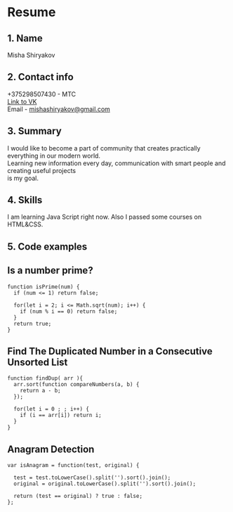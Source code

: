 # Resume

## 1. Name
   
Misha Shiryakov  

## 2. Contact info
   
+375298507430 - МТС  
[Link to VK](https://vk.com/mishaptfb)  
Email - mishashiryakov@gmail.com

## 3. Summary  
   
I would like to become a part of community that creates practically everything in our modern world.  
Learning new information every day, communication with smart people and creating useful projects  
 is my goal.

## 4. Skills  
   
   I am learning Java Script right now. Also I passed some courses on HTML&CSS.

## 5. Code examples   
   
## Is a number prime?
   
    function isPrime(num) {  
      if (num <= 1) return false;

      for(let i = 2; i <= Math.sqrt(num); i++) {  
        if (num % i == 0) return false;  
      }  
      return true;
    }

## Find The Duplicated Number in a Consecutive Unsorted List

    function findDup( arr ){  
      arr.sort(function compareNumbers(a, b) {  
        return a - b;  
      });

      for(let i = 0 ; ; i++) {  
        if (i == arr[i]) return i;  
      }
    }

## Anagram Detection

    var isAnagram = function(test, original) {  

      test = test.toLowerCase().split('').sort().join();  
      original = original.toLowerCase().split('').sort().join();  

      return (test == original) ? true : false;  
    };  

